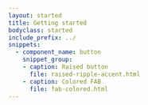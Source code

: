 ```yaml
---
layout: started
title: Getting started
bodyclass: started
include_prefix: ../
snippets:
  - component_name: button
    snippet_group:
    - caption: Raised button
      file: raised-ripple-accent.html
    - caption: Colored FAB
      file: fab-colored.html
---
```

